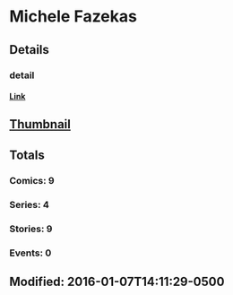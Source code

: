 # Michele  Fazekas 
## Details
### detail
#### [Link](http://marvel.com/comics/creators/12792/michele_fazekas?utm_campaign=apiRef&utm_source=225578a89fc76f3d20fbffda5d17a88d)
## [Thumbnail](http://i.annihil.us/u/prod/marvel/i/mg/b/40/image_not_available.jpg)
## Totals
### Comics: 9
### Series: 4
### Stories: 9
### Events: 0
## Modified: 2016-01-07T14:11:29-0500